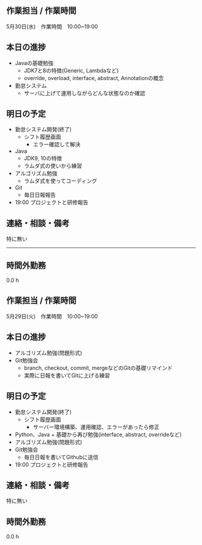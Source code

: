 ## 作業担当 /  作業時間
5月30日(水)　作業時間　10:00~19:00

## 本日の進捗
* Javaの基礎勉強
    - JDK7と8の特徴(Generic, Lambdaなど)
    - override, overload, interface, abstract, Annotationの概念
* 勤怠システム
    - サーバに上げて運用しながらどんな状態なのか確認

## 明日の予定
* 勤怠システム開発(終了)
    - シフト履歴画面
       + エラー確認して解決
* Java
    - JDK9, 10の特徴
    - ラムダ式の使いから練習
* アルゴリズム勉強
    - ラムダ式を使ってコーディング
* Git
  + 毎日日報報告
* 19:00 プロジェクトと研修報告

## 連絡・相談・備考
特に無い

***

## 時間外勤務
0.0 h

## 作業担当 /  作業時間
5月29日(火)　作業時間　10:00~19:00

## 本日の進捗
* アルゴリズム勉強(問題形式)
* Git勉強会
  - branch, checkout, commit, mergeなどのGitの基礎リマインド
  - 実際に日報を書いてGitに上げる練習

## 明日の予定
* 勤怠システム開発(終了)
    - シフト履歴画面
       + サーバー環境構築、運用確認、エラーがあったら修正
* Python、Java
       + 基礎から再び勉強(interface, abstract, overrideなど)
* アルゴリズム勉強(問題形式)
* Git勉強会
  + 毎日日報を書いてGithubに送信
* 19:00 プロジェクトと研修報告

## 連絡・相談・備考
特に無い

## 時間外勤務
0.0 h
